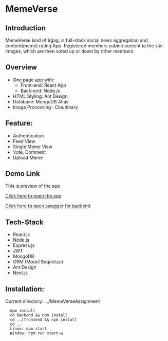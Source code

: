 # MemeVerse

## Introduction

MemeVerse kind of 9gag, is full-stack social news aggregation and content(meme) rating App. Registered members submit content to the site images, which are then voted up or down by other members.

## Overview
- One page app with:
    - Front-end: React App
    - Back-end: Node.js
- HTML Styling: Ant Design
- Database: MongoDB Atlas
- Image Processing : Cloudinary

## Feature:
- Authentication
- Feed View
- Single Meme View
- Vote, Comment
- Upload Meme

## Demo Link

This is preview of the app

[Click here to open the app](http://localhost:3001/) 

[Click here to open swagger for backend](https://meme-verse-2021.herokuapp.com/swagger-ui/)


## Tech-Stack

- React.js
- Node.js
- Express.js
- JWT
- MongoDB
- ORM (Model Sequelize)
- Ant Design
- Next.js


## Installation:
Current directory: .../MemeVerseAssignment
  ```
    npm install
    cd backend && npm install 
    cd ../frontend && npm install
    cd ..
    Linux: npm start
    Window: npm run start-w 
  ```